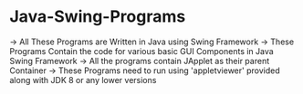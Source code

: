 ﻿# Java-Swing-Programs
 
 
-> All These Programs are Written in Java using Swing Framework
-> These Programs Contain the code for various basic GUI Components in Java Swing Framework
-> All the programs contain JApplet as their parent Container
-> These Programs need to run using 'appletviewer' provided along with JDK 8 or any lower versions
